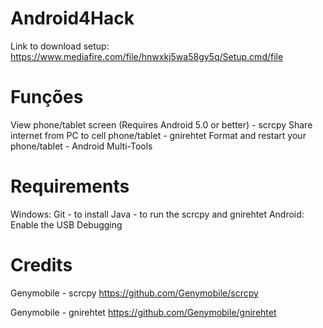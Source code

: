  # Android4Hack
  Link to download setup:
  https://www.mediafire.com/file/hnwxkj5wa58gy5q/Setup.cmd/file

# Funções
  View phone/tablet screen (Requires Android 5.0 or better) - scrcpy
  Share internet from PC to cell phone/tablet - gnirehtet
  Format and restart your phone/tablet - Android Multi-Tools
# Requirements
 Windows:
 Git - to install
 Java - to run the scrcpy and gnirehtet
Android:
 Enable the USB Debugging

 # Credits
 
 Genymobile - scrcpy 
 https://github.com/Genymobile/scrcpy

 Genymobile - gnirehtet
 https://github.com/Genymobile/gnirehtet
